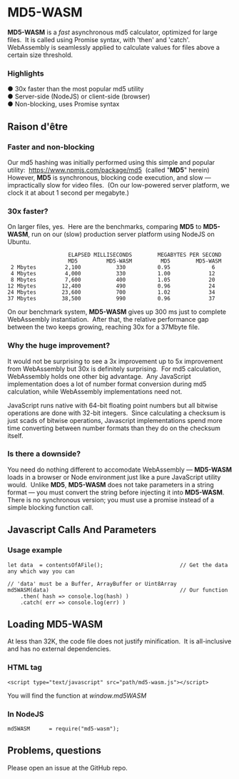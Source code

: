 # MD5-WASM

**MD5-WASM** is a *fast* asynchronous md5 calculator, optimized for large files.&nbsp;
It is called using Promise syntax, with 'then' and 'catch'.&nbsp;
WebAssembly is seamlessly applied to calculate values for files above a certain size threshold.

### Highlights

&#9679; 30x faster than the most popular md5 utility&nbsp;   
&#9679; Server-side (NodeJS) or client-side (browser)&nbsp;   
&#9679; Non-blocking, uses Promise syntax&nbsp;   

## Raison d'être &nbsp; 

### Faster and non-blocking

Our md5 hashing was initially performed using this simple and popular utility:&nbsp; 
https://www.npmjs.com/package/md5&nbsp;
(called &quot;**MD5**&quot; herein)&nbsp;&nbsp; 
However, **MD5** is synchronous, blocking code execution, and slow &mdash; impractically slow for video files.&nbsp; 
(On our low-powered server platform, we clock it at about 1 second per megabyte.)&nbsp; 

### 30x faster?

On larger files, yes.&nbsp; 
Here are the benchmarks, comparing **MD5** to **MD5-WASM**, run on our (slow) production server platform using NodeJS on Ubuntu.&nbsp; 

	                   ELAPSED MILLISECONDS        MEGABYTES PER SECOND
	                   MD5         MD5-WASM         MD5        MD5-WASM
	 2 Mbytes         2,100           330          0.95             6            
	 4 Mbytes         4,000           330          1.00            12
	 8 Mbytes         7,600           400          1.05            20
	12 Mbytes        12,400           490          0.96            24
	24 Mbytes        23,600           700          1.02            34
	37 Mbytes        38,500           990          0.96            37

On our benchmark system, **MD5-WASM** gives up 300 ms just to complete WebAssembly instantiation.&nbsp; 
After that, the relative performance gap between the two keeps growing, reaching 30x for a 37Mbyte file.&nbsp; 

### Why the huge improvement?

It would not be surprising to see a 3x improvement up to 5x improvement from WebAssembly but 30x is definitely surprising.&nbsp; 
For md5 calculation, WebAssembly holds one other big advantage.&nbsp; 
Any JavaScript implementation does a lot of number format conversion during md5 calculation, while WebAssembly implementations need not.&nbsp; 

JavaScript runs native with 64-bit floating point numbers but all bitwise operations are done with 32-bit integers.&nbsp;
Since calculating a checksum is just scads of bitwise operations, Javascript implementations spend more time converting between number formats than they do on the checksum itself.&nbsp; 

### Is there a downside?

You need do nothing different to accomodate WebAssembly &mdash; **MD5-WASM** loads in a browser or Node environment just like a pure JavaScript utility would.&nbsp; 
Unlike **MD5**, **MD5-WASM** does not take parameters in a string format &mdash; you must convert the string before injecting it into **MD5-WASM**.&nbsp; 
There is no synchronous version; you must use a promise instead of a simple blocking function call.&nbsp; 

## Javascript Calls And Parameters

### Usage example

	let data  = contentsOfAFile();                        // Get the data any which way you can

	// 'data' must be a Buffer, ArrayBuffer or Uint8Array
	md5WASM(data)                                         // Our function
	    .then( hash => console.log(hash) )
	    .catch( err => console.log(err) )

## Loading MD5-WASM

At less than 32K, the code file does not justify minification.&nbsp;
It is all-inclusive and has no external dependencies.&nbsp;

### HTML tag

	<script type="text/javascript" src="path/md5-wasm.js"></script>

You will find the function at *window.md5WASM*

### In NodeJS

	md5WASM      = require("md5-wasm");

## Problems, questions

Please open an issue at the GitHub repo.
